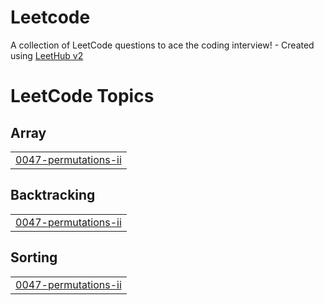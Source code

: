 # Leetcode
A collection of LeetCode questions to ace the coding interview! - Created using [LeetHub v2](https://github.com/arunbhardwaj/LeetHub-2.0)

<!---LeetCode Topics Start-->
# LeetCode Topics
## Array
|  |
| ------- |
| [0047-permutations-ii](https://github.com/ambujvashistha/Leetcode/tree/master/0047-permutations-ii) |
## Backtracking
|  |
| ------- |
| [0047-permutations-ii](https://github.com/ambujvashistha/Leetcode/tree/master/0047-permutations-ii) |
## Sorting
|  |
| ------- |
| [0047-permutations-ii](https://github.com/ambujvashistha/Leetcode/tree/master/0047-permutations-ii) |
<!---LeetCode Topics End-->